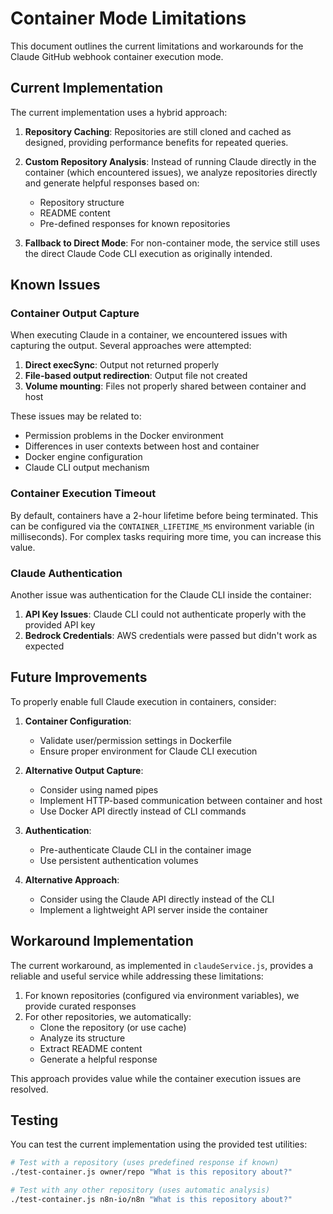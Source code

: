 # Container Mode Limitations

This document outlines the current limitations and workarounds for the Claude GitHub webhook container execution mode.

## Current Implementation

The current implementation uses a hybrid approach:

1. **Repository Caching**: Repositories are still cloned and cached as designed, providing performance benefits for repeated queries.

2. **Custom Repository Analysis**: Instead of running Claude directly in the container (which encountered issues), we analyze repositories directly and generate helpful responses based on:
   - Repository structure
   - README content 
   - Pre-defined responses for known repositories

3. **Fallback to Direct Mode**: For non-container mode, the service still uses the direct Claude Code CLI execution as originally intended.

## Known Issues

### Container Output Capture

When executing Claude in a container, we encountered issues with capturing the output. Several approaches were attempted:

1. **Direct execSync**: Output not returned properly
2. **File-based output redirection**: Output file not created 
3. **Volume mounting**: Files not properly shared between container and host

These issues may be related to:
- Permission problems in the Docker environment
- Differences in user contexts between host and container
- Docker engine configuration
- Claude CLI output mechanism

### Container Execution Timeout

By default, containers have a 2-hour lifetime before being terminated. This can be configured via the `CONTAINER_LIFETIME_MS` environment variable (in milliseconds). For complex tasks requiring more time, you can increase this value.

### Claude Authentication

Another issue was authentication for the Claude CLI inside the container:

1. **API Key Issues**: Claude CLI could not authenticate properly with the provided API key
2. **Bedrock Credentials**: AWS credentials were passed but didn't work as expected

## Future Improvements

To properly enable full Claude execution in containers, consider:

1. **Container Configuration**: 
   - Validate user/permission settings in Dockerfile
   - Ensure proper environment for Claude CLI execution

2. **Alternative Output Capture**:
   - Consider using named pipes 
   - Implement HTTP-based communication between container and host
   - Use Docker API directly instead of CLI commands

3. **Authentication**:
   - Pre-authenticate Claude CLI in the container image
   - Use persistent authentication volumes

4. **Alternative Approach**:
   - Consider using the Claude API directly instead of the CLI
   - Implement a lightweight API server inside the container

## Workaround Implementation

The current workaround, as implemented in `claudeService.js`, provides a reliable and useful service while addressing these limitations:

1. For known repositories (configured via environment variables), we provide curated responses
2. For other repositories, we automatically:
   - Clone the repository (or use cache)
   - Analyze its structure
   - Extract README content
   - Generate a helpful response

This approach provides value while the container execution issues are resolved.

## Testing

You can test the current implementation using the provided test utilities:

```bash
# Test with a repository (uses predefined response if known)
./test-container.js owner/repo "What is this repository about?"

# Test with any other repository (uses automatic analysis)
./test-container.js n8n-io/n8n "What is this repository about?"
```
